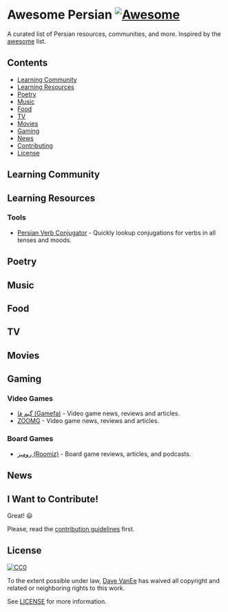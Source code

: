 # Awesome Persian [![Awesome](https://cdn.rawgit.com/sindresorhus/awesome/d7305f38d29fed78fa85652e3a63e154dd8e8829/media/badge.svg)](https://github.com/sindresorhus/awesome)

A curated list of Persian resources, communities, and more. Inspired by the [awesome](https://github.com/sindresorhus/awesome?1) list.

## Contents

- [Learning Community](#learning-community)
- [Learning Resources](#learning-resources)
- [Poetry](#poetry)
- [Music](#music)
- [Food](#food)
- [TV](#tv)
- [Movies](#movies)
- [Gaming](#gaming)
- [News](#news)
- [Contributing](#i-want-to-contribute)
- [License](#license)

## Learning Community

## Learning Resources

### Tools

- [Persian Verb Conjugator](http://www.jahanshiri.ir/pvc/en/) - Quickly lookup conjugations for verbs in all tenses and moods.

## Poetry

## Music

## Food

## TV

## Movies

## Gaming

### Video Games

- [گیم فا (Gamefa)](https://gamefa.com/) - Video game news, reviews and articles.
- [ZOOMG](https://www.zoomg.ir/) - Video game news, reviews and articles.

### Board Games

- [رومیز (Roomiz)](http://roomizgames.ir/) - Board game reviews, articles, and podcasts.

## News

## I Want to Contribute!

Great! :smiley:

Please, read the [contribution guidelines](CONTRIBUTING.md) first.

## License

[![CC0](http://i.creativecommons.org/p/zero/1.0/88x31.png)](http://creativecommons.org/publicdomain/zero/1.0/)

To the extent possible under law, [Dave VanEe](https://twitter.com/davevanee) has waived all copyright and related or neighboring rights to this work.

See [LICENSE](LICENSE.md) for more information.
